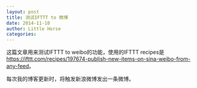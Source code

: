 ```yaml
---
layout: post
title: 测试IFTTT to 微博
date: 2014-11-10
author: Little Horse
categories:
---
```


这篇文章用来测试IFTTT to weibo的功能，使用的IFTTT recipes是 <https://ifttt.com/recipes/197674-publish-new-items-on-sina-weibo-from-any-feed>。

每次我的博客更新时，将触发新浪微博发出一条微博。
